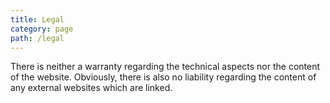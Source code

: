 ```yaml
---
title: Legal
category: page
path: /legal
---
```


There is neither a warranty regarding the technical aspects nor the content of the website. Obviously, there is also no liability regarding the content of any external websites which are linked.

